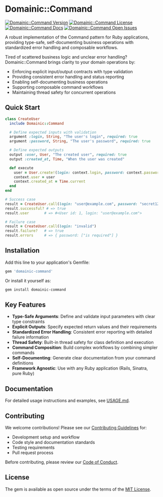 # Domainic::Command

[![Domainic::Command Version](https://img.shields.io/gem/v/domainic-command?style=for-the-badge&logo=rubygems&logoColor=white&logoSize=auto&label=Gem%20Version)](https://rubygems.org/gems/domainic-command)
[![Domainic::Command License](https://img.shields.io/github/license/domainic/domainic?style=for-the-badge&logo=opensourceinitiative&logoColor=white&logoSize=auto)](./LICENSE)
[![Domainic::Command Docs](https://img.shields.io/badge/rubydoc-blue?style=for-the-badge&logo=readthedocs&logoColor=white&logoSize=auto&label=docs)](https://rubydoc.info/gems/domainic-command/0.1.0)
[![Domainic::Command Open Issues](https://img.shields.io/github/issues-search/domainic/domainic?query=state%3Aopen%20label%3Adomainic-command&style=for-the-badge&logo=github&logoColor=white&logoSize=auto&label=issues&color=red)](https://github.com/domainic/domainic/issues?q=state%3Aopen%20label%3Adomainic-command%20)

A robust implementation of the Command pattern for Ruby applications, providing type-safe, self-documenting business
operations with standardized error handling and composable workflows.

Tired of scattered business logic and unclear error handling? Domainic::Command brings clarity to your domain operations
by:

* Enforcing explicit input/output contracts with type validation
* Providing consistent error handling and status reporting
* Enabling self-documenting business operations
* Supporting composable command workflows
* Maintaining thread safety for concurrent operations

## Quick Start

```ruby
class CreateUser
  include Domainic::Command

  # Define expected inputs with validation
  argument :login, String, "The user's login", required: true
  argument :password, String, "The user's password", required: true

  # Define expected outputs
  output :user, User, "The created user", required: true
  output :created_at, Time, "When the user was created"

  def execute
    user = User.create!(login: context.login, password: context.password)
    context.user = user
    context.created_at = Time.current
  end
end

# Success case
result = CreateUser.call(login: "user@example.com", password: "secret123")
result.successful? # => true
result.user       # => #<User id: 1, login: "user@example.com">

# Failure case
result = CreateUser.call(login: "invalid")
result.failure?   # => true
result.errors     # => { password: ["is required"] }
```

## Installation

Add this line to your application's Gemfile:

```ruby
gem 'domainic-command'
```

Or install it yourself as:

```bash
gem install domainic-command
```

## Key Features

* **Type-Safe Arguments**: Define and validate input parameters with clear type constraints
* **Explicit Outputs**: Specify expected return values and their requirements
* **Standardized Error Handling**: Consistent error reporting with detailed failure information
* **Thread Safety**: Built-in thread safety for class definition and execution
* **Command Composition**: Build complex workflows by combining simpler commands
* **Self-Documenting**: Generate clear documentation from your command definitions
* **Framework Agnostic**: Use with any Ruby application (Rails, Sinatra, pure Ruby)

## Documentation

For detailed usage instructions and examples, see [USAGE.md](./docs/USAGE.md).

## Contributing

We welcome contributions! Please see our
[Contributing Guidelines](https://github.com/domainic/domainic/wiki/CONTRIBUTING) for:

* Development setup and workflow
* Code style and documentation standards
* Testing requirements
* Pull request process

Before contributing, please review our [Code of Conduct](https://github.com/domainic/domainic/wiki/CODE_OF_CONDUCT).

## License

The gem is available as open source under the terms of the [MIT License](./LICENSE).
